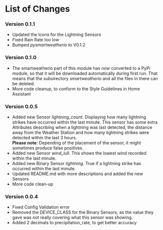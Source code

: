 # List of Changes

### Version 0.1.1
* Updated the Icons for the Lightning Sensors
* Fixed Rain Rate too low
* Bumped *pysmartweatherio* to V0.1.2

### Version 0.1.0
* The smartweatherio part of this module has now converted to a PyPi module, so that it will be downloaded automatically during first run. That means that the subsirectory *smartweatherio* and all the files in there can be deleted.
* More code cleanup, to conform to the Style Guidelines in Home Assistant

### Version 0.0.5
* Added new Sensor *lightning_count*. Displaying how many lightning strikes have occurred within the last minute. This sensor has some extra Attributes describing when a lightning was last detected, the distance away from the Weather Station and how many lightning strikes were detected within the last 3 hours.<br>
**Please note**: Depending of the placement of the sensor, it might sometimes produce false positives.
* Added new Sensor *wind_lull*. This shows the lowest wind recorded within the last minute.
* Added new Binary Sensor *lightning*. True if a lightning strike has occurred within the last minute.
* Updated README.md with more descriptions and added the new Sensors
* More code clean-up

### Version 0.0.4
* Fixed Config Validation error
* Removed the DEVICE_CLASS for the Binary Sensors, as the value they gave was not really covering what this sensor was showing.
* Added 2 decimals to precipitation_rate, to get better accuracy
